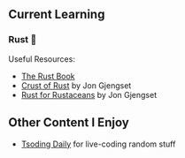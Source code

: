 ## Current Learning
### Rust :crab:
Useful Resources:
- [The Rust Book]
- [Crust of Rust] by Jon Gjengset
- [Rust for Rustaceans] by Jon Gjengset

## Other Content I Enjoy
- [Tsoding Daily] for live-coding random stuff

[Crust of Rust]: https://youtube.com/playlist?list=PLqbS7AVVErFiWDOAVrPt7aYmnuuOLYvOa
[Rust for Rustaceans]: https://nostarch.com/rust-rustaceans
[The Rust Book]: https://doc.rust-lang.org/book
[Tsoding Daily]: https://www.youtube.com/tsoding
